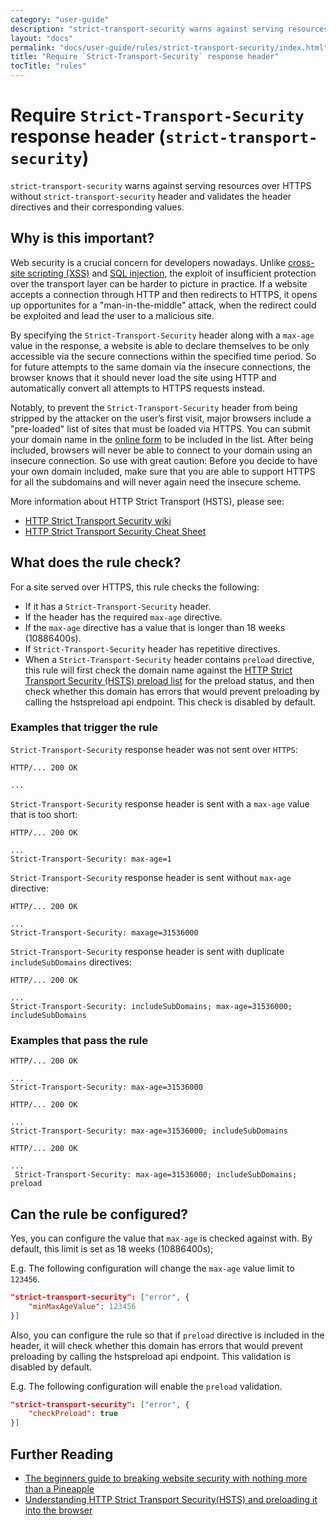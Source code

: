 ```yaml
---
category: "user-guide"
description: "strict-transport-security warns against serving resources overHTTPS without strict-transport-security header and validates theheader directives and their corresponding values."
layout: "docs"
permalink: "docs/user-guide/rules/strict-transport-security/index.html"
title: "Require `Strict-Transport-Security` response header"
tocTitle: "rules"
---
```

# Require `Strict-Transport-Security` response header (`strict-transport-security`)

`strict-transport-security` warns against serving resources over
HTTPS without `strict-transport-security` header and validates the
header directives and their corresponding values.

## Why is this important?

Web security is a crucial concern for developers nowadays.
Unlike [cross-site scripting (XSS)][xss] and [SQL injection][sql
injection], the exploit of insufficient protection over the transport
layer can be harder to picture in practice. If a website accepts
a connection through HTTP and then redirects to HTTPS, it opens up
opportunites for a "man-in-the-middle" attack, when the redirect could
be exploited and lead the user to a malicious site.

By specifying the `Strict-Transport-Security` header along with a
`max-age` value in the response, a website is able to declare themselves
to be only accessible via the secure connections within the specified
time period. So for future attempts to the same domain via the insecure
connections, the browser knows that it should never load the site using
HTTP and automatically convert all attempts to HTTPS requests instead.

Notably, to prevent the `Strict-Transport-Security` header from being
stripped by the attacker on the user’s first visit, major browsers
include a "pre-loaded" list of sites that must be loaded via HTTPS.
You can submit your domain name in the [online form][preload form] to
be included in the list. After being included, browsers will never be
able to connect to your domain using an insecure connection. So use
with great caution: Before you decide to have your own domain included,
make sure that you are able to support HTTPS for all the subdomains
and will never again need the insecure scheme.

More information about HTTP Strict Transport (HSTS), please see:

* [HTTP Strict Transport Security wiki][hsts wiki]
* [HTTP Strict Transport Security Cheat Sheet][hsts cheat sheat]

## What does the rule check?

For a site served over HTTPS, this rule checks the following:

* If it has a `Strict-Transport-Security` header.
* If the header has the required `max-age` directive.
* If the `max-age` directive has a value that is longer than
  18 weeks (10886400s).
* If `Strict-Transport-Security` header has repetitive directives.
* When a `Strict-Transport-Security` header contains `preload`
  directive, this rule will first check the domain name against the
  [HTTP Strict Transport Security (HSTS) preload list][preload list]
  for the preload status, and then check whether this domain has errors
  that would prevent preloading by calling the hstspreload api
  endpoint. This check is disabled by default.

### Examples that **trigger** the rule

`Strict-Transport-Security` response header was not sent over `HTTPS`:

```text
HTTP/... 200 OK

...
```

`Strict-Transport-Security` response header is sent with a `max-age`
value that is too short:

```text
HTTP/... 200 OK

...
Strict-Transport-Security: max-age=1
```

`Strict-Transport-Security` response header is sent without `max-age`
directive:

```text
HTTP/... 200 OK

...
Strict-Transport-Security: maxage=31536000
```

`Strict-Transport-Security` response header is sent with duplicate
`includeSubDomains` directives:

```text
HTTP/... 200 OK

...
Strict-Transport-Security: includeSubDomains; max-age=31536000; includeSubDomains
```

### Examples that **pass** the rule

```text
HTTP/... 200 OK

...
Strict-Transport-Security: max-age=31536000
```

```text
HTTP/... 200 OK

...
Strict-Transport-Security: max-age=31536000; includeSubDomains
```

```text
HTTP/... 200 OK

...
 Strict-Transport-Security: max-age=31536000; includeSubDomains; preload
```

## Can the rule be configured?

Yes, you can configure the value that `max-age` is checked against
with. By default, this limit is set as 18 weeks (10886400s);

E.g. The following configuration will change the `max-age` value
limit to `123456`.

```json
"strict-transport-security": ["error", {
    "minMaxAgeValue": 123456
}]
```

Also, you can configure the rule so that if `preload` directive is
included in the header, it will check whether this domain has errors
that would prevent preloading by calling the hstspreload api endpoint.
This validation is disabled by default.

E.g. The following configuration will enable the `preload` validation.

```json
"strict-transport-security": ["error", {
    "checkPreload": true
}]
```

## Further Reading

* [The beginners guide to breaking website security with nothing more than a Pineapple][pineapple]
* [Understanding HTTP Strict Transport Security(HSTS) and preloading it into the browser][understading hsts]

<!-- Link labels: -->

[hsts cheat sheat]: https://www.owasp.org/index.php/HTTP_Strict_Transport_Security_Cheat_Sheet
[hsts wiki]: https://en.wikipedia.org/wiki/HTTP_Strict_Transport_Security
[pineapple]: https://www.troyhunt.com/the-beginners-guide-to-breaking-website/
[preload form]:https://hstspreload.org/
[preload list]:https://cs.chromium.org/codesearch/f/chromium/src/net/http/transport_security_state_static.json
[sql injection]: https://www.owasp.org/index.php/SQL_Injection
[understading hsts]: https://www.troyhunt.com/understanding-http-strict-transport/
[xss]: https://www.owasp.org/index.php/Cross-site_Scripting_%28XSS%29
